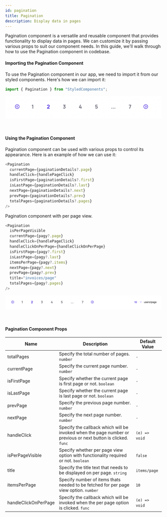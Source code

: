 ```yaml
---
id: pagination
title: Pagination
description: Display data in pages
---
```


Pagination component is a versatile and reusable component that provides
functionality to display data in pages. We can customize it by passing various
props to suit our component needs. In this guide, we'll walk through how to use
the Pagination component in codebase.

#### Importing the Pagination Component

To use the Pagination component in our app, we need to import it from our styled
components. Here's how we can import it:

```javascript
import { Pagination } from "StyledComponents";
```

![default pagination](/img/pagination/default.png)

<br/>

#### Using the Pagination Component

Pagination component can be used with various props to control its appearance.
Here is an example of how we can use it:

```javascript
<Pagination
  currentPage={paginationDetails?.page}
  handleClick={handlePageClick}
  isFirstPage={paginationDetails?.first}
  isLastPage={paginationDetails?.last}
  nextPage={paginationDetails?.next}
  prevPage={paginationDetails?.prev}
  totalPages={paginationDetails?.pages}
/>
```

Pagination component with per page view.

```javascript
<Pagination
  isPerPageVisible
  currentPage={pagy?.page}
  handleClick={handlePageClick}
  handleClickOnPerPage={handleClickOnPerPage}
  isFirstPage={pagy?.first}
  isLastPage={pagy?.last}
  itemsPerPage={pagy?.items}
  nextPage={pagy?.next}
  prevPage={pagy?.prev}
  title="invoices/page"
  totalPages={pagy?.pages}
/>
```

![per page pagination](/img/pagination/per-page.png)

<br/>

#### Pagination Component Props

| Name                 | Description                                                                                                   | Default Value |
| -------------------- | ------------------------------------------------------------------------------------------------------------- | ------------- |
| totalPages           | Specify the total number of pages. `number`                                                                   | `-`           |
| currentPage          | Specify the current page number. `number`                                                                     | `-`           |
| isFirstPage          | Specify whether the current page is first page or not. `boolean`                                              | `-`           |
| isLastPage           | Specify whether the current page is last page or not. `boolean`                                               | `-`           |
| prevPage             | Specify the previous page number. `number`                                                                    | `-`           |
| nextPage             | Specify the next page number. `number`                                                                        | `-`           |
| handleClick          | Specify the callback which will be invoked when the page number or previous or next button is clicked. `func` | `(e) => void` |
| isPerPageVisible     | Specify whether per page view option with functionality required or not. `boolean`                            | `false`       |
| title                | Specify the title text that needs to be displayed on per page. `string`                                       | `items/page`  |
| itemsPerPage         | Specify number of items thats needed to be fetched for per page view option. `number`                         | `10`          |
| handleClickOnPerPage | Specify the callback which will be invoked when the per page option is clicked. `func`                        | `(e) => void` |
